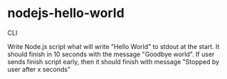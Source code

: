 # nodejs-hello-world

CLI

Write Node.js script what will write  "Hello World" to stdout  at the start. It should finish in 10 seconds with  the message "Goodbye world". If user sends finish script early, then it should finish with message "Stopped by user after x seconds" 
